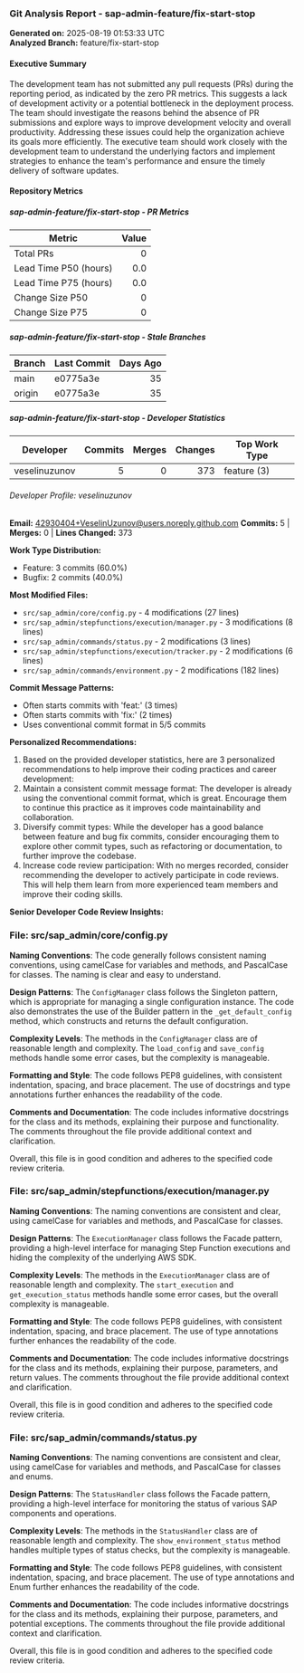 ### Git Analysis Report - sap-admin-feature/fix-start-stop

**Generated on:** 2025-08-19 01:53:33 UTC  
**Analyzed Branch:** feature/fix-start-stop

#### Executive Summary

The development team has not submitted any pull requests (PRs) during the reporting period, as indicated by the zero PR metrics. This suggests a lack of development activity or a potential bottleneck in the deployment process. The team should investigate the reasons behind the absence of PR submissions and explore ways to improve development velocity and overall productivity. Addressing these issues could help the organization achieve its goals more efficiently. The executive team should work closely with the development team to understand the underlying factors and implement strategies to enhance the team's performance and ensure the timely delivery of software updates.

#### Repository Metrics

##### sap-admin-feature/fix-start-stop - PR Metrics

| Metric                | Value |
| --------------------- | ----: |
| Total PRs             | 0     |
| Lead Time P50 (hours) | 0.0   |
| Lead Time P75 (hours) | 0.0   |
| Change Size P50       | 0     |
| Change Size P75       | 0     |

##### sap-admin-feature/fix-start-stop - Stale Branches

| Branch | Last Commit | Days Ago |
| ------ | ----------- | -------: |
| main   | e0775a3e    | 35       |
| origin | e0775a3e    | 35       |

##### sap-admin-feature/fix-start-stop - Developer Statistics

| Developer     | Commits | Merges | Changes | Top Work Type |
| ------------- | ------: | -----: | ------: | ------------- |
| veselinuzunov | 5       | 0      | 373     | feature (3)   |

###### Developer Profile: veselinuzunov

**Email:** 42930404+VeselinUzunov@users.noreply.github.com
**Commits:** 5 | **Merges:** 0 | **Lines Changed:** 373

**Work Type Distribution:**
- Feature: 3 commits (60.0%)
- Bugfix: 2 commits (40.0%)

**Most Modified Files:**
- `src/sap_admin/core/config.py` - 4 modifications (27 lines)
- `src/sap_admin/stepfunctions/execution/manager.py` - 3 modifications (8 lines)
- `src/sap_admin/commands/status.py` - 2 modifications (3 lines)
- `src/sap_admin/stepfunctions/execution/tracker.py` - 2 modifications (6 lines)
- `src/sap_admin/commands/environment.py` - 2 modifications (182 lines)

**Commit Message Patterns:**
- Often starts commits with 'feat:' (3 times)
- Often starts commits with 'fix:' (2 times)
- Uses conventional commit format in 5/5 commits

**Personalized Recommendations:**
1. Based on the provided developer statistics, here are 3 personalized recommendations to help improve their coding practices and career development:
2. Maintain a consistent commit message format: The developer is already using the conventional commit format, which is great. Encourage them to continue this practice as it improves code maintainability and collaboration.
3. Diversify commit types: While the developer has a good balance between feature and bug fix commits, consider encouraging them to explore other commit types, such as refactoring or documentation, to further improve the codebase.
4. Increase code review participation: With no merges recorded, consider recommending the developer to actively participate in code reviews. This will help them learn from more experienced team members and improve their coding skills.

**Senior Developer Code Review Insights:**

### File: src/sap_admin/core/config.py

**Naming Conventions**: The code generally follows consistent naming conventions, using camelCase for variables and methods, and PascalCase for classes. The naming is clear and easy to understand.

**Design Patterns**: The `ConfigManager` class follows the Singleton pattern, which is appropriate for managing a single configuration instance. The code also demonstrates the use of the Builder pattern in the `_get_default_config` method, which constructs and returns the default configuration.

**Complexity Levels**: The methods in the `ConfigManager` class are of reasonable length and complexity. The `load_config` and `save_config` methods handle some error cases, but the complexity is manageable.

**Formatting and Style**: The code follows PEP8 guidelines, with consistent indentation, spacing, and brace placement. The use of docstrings and type annotations further enhances the readability of the code.

**Comments and Documentation**: The code includes informative docstrings for the class and its methods, explaining their purpose and functionality. The comments throughout the file provide additional context and clarification.

Overall, this file is in good condition and adheres to the specified code review criteria.

### File: src/sap_admin/stepfunctions/execution/manager.py

**Naming Conventions**: The naming conventions are consistent and clear, using camelCase for variables and methods, and PascalCase for classes.

**Design Patterns**: The `ExecutionManager` class follows the Facade pattern, providing a high-level interface for managing Step Function executions and hiding the complexity of the underlying AWS SDK.

**Complexity Levels**: The methods in the `ExecutionManager` class are of reasonable length and complexity. The `start_execution` and `get_execution_status` methods handle some error cases, but the overall complexity is manageable.

**Formatting and Style**: The code follows PEP8 guidelines, with consistent indentation, spacing, and brace placement. The use of type annotations further enhances the readability of the code.

**Comments and Documentation**: The code includes informative docstrings for the class and its methods, explaining their purpose, parameters, and return values. The comments throughout the file provide additional context and clarification.

Overall, this file is in good condition and adheres to the specified code review criteria.

### File: src/sap_admin/commands/status.py

**Naming Conventions**: The naming conventions are consistent and clear, using camelCase for variables and methods, and PascalCase for classes and enums.

**Design Patterns**: The `StatusHandler` class follows the Facade pattern, providing a high-level interface for monitoring the status of various SAP components and operations.

**Complexity Levels**: The methods in the `StatusHandler` class are of reasonable length and complexity. The `show_environment_status` method handles multiple types of status checks, but the complexity is manageable.

**Formatting and Style**: The code follows PEP8 guidelines, with consistent indentation, spacing, and brace placement. The use of type annotations and Enum further enhances the readability of the code.

**Comments and Documentation**: The code includes informative docstrings for the class and its methods, explaining their purpose, parameters, and potential exceptions. The comments throughout the file provide additional context and clarification.

Overall, this file is in good condition and adheres to the specified code review criteria.